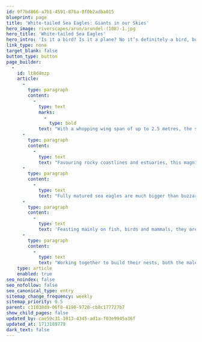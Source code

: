 ```yaml
---
id: 9f7bd866-a7b1-4591-876a-0f0b2adba015
blueprint: page
title: 'White-tailed Sea Eagles: Giants in our Skies'
hero_image: riverscapes/arun/arundel-(108)-1.jpg
hero_title: 'White-tailed Sea Eagles'
hero_intro: 'Is it a bird? Is it a plane? No it’s definitely a bird, but it’s huge… That’ll be a White-tailed Sea Eagle then!'
link_type: none
target_blank: false
button_type: button
page_builder:
  -
    id: lt8d4mzp
    article:
      -
        type: paragraph
        content:
          -
            type: text
            marks:
              -
                type: bold
            text: "With a whopping wing span of up to 2.5 metres, the sea eagle is the UK’s biggest bird of prey and you can now see them along the River Arun.\_"
      -
        type: paragraph
        content:
          -
            type: text
            text: "Favouring rocky coastlines and estuaries, this magnificent feathered beast is best identified by its size and distinctive white tipped tail. Driven to extinction in the UK during the 20th century by illegal killing, egg theft and pesticides such as DDT which thinned their eggs shells causing huge numbers of chick losses, these beautiful birds have recently been reintroduced on the Isle of Wight and are now moving further afield.\_"
      -
        type: paragraph
        content:
          -
            type: text
            text: "Fully matured sea eagles are much bigger than buzzards or red kites which we are lucky enough to now be familiar with here in southern England. Look for their prominent hooked yellow beak - bigger than their fancier cousin the Bald Eagle - and their piercing golden eyes, able to pick out prey over a mile away. You might spot a flash of yellow legs and talons as they dive for a mouse or swoop in for a closer look at you.\_"
      -
        type: paragraph
        content:
          -
            type: text
            text: 'Feasting mainly on fish, birds and mammals, they are not fussy eaters and often munch away on carrion. They are also opportunists, happy to steal food from other birds. When fishing over water they tend to fly low, quickly snatching a fish - very different to other fish hunting birds like Ospreys who dive from great heights. Keep an eye out for this key identifying behaviour.'
      -
        type: paragraph
        content:
          -
            type: text
            text: "Working together to build their nests, both the male and female sea eagles forage and place sticks high up in mature trees to form their impressive looking eyries. Look out for these structures along the Arun as they tend to build a few in their territory and will often reuse them for years to come.\_"
    type: article
    enabled: true
seo_noindex: false
seo_nofollow: false
seo_canonical_type: entry
sitemap_change_frequency: weekly
sitemap_priority: 0.5
parent: c11038d9-06f8-4190-9728-cb8c177727b7
show_child_pages: false
updated_by: cae59c31-1013-4345-ad1a-f03e9945a36f
updated_at: 1713189779
dark_text: false
---
```

